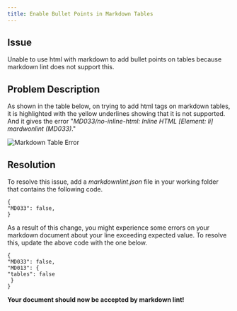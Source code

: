 ```yaml
---
title: Enable Bullet Points in Markdown Tables
---
```


## Issue

Unable to use html with markdown to add bullet points on tables because markdown lint does not
support this.

## Problem Description

As shown in the table below, on trying to add html tags on markdown tables, it is highlighted with
the yellow underlines showing that it is not supported. And it gives the error
"_MD033/no-inline-html: Inline HTML [Element: li] mardwonlint (MD033)_."

![Markdown Table Error](/images/mkdowntblerror.png)

## Resolution

To resolve this issue, add a _markdownlint.json_ file in your working folder that contains the
following code.

    {
    "MD033": false,
    }

As a result of this change, you might experience some errors on your markdown document about your
line exceeding expected value. To resolve this, update the above code with the one below.

    {
    "MD033": false,
    "MD013": {
    "tables": false
     }
    }

**Your document should now be accepted by markdown lint!**
